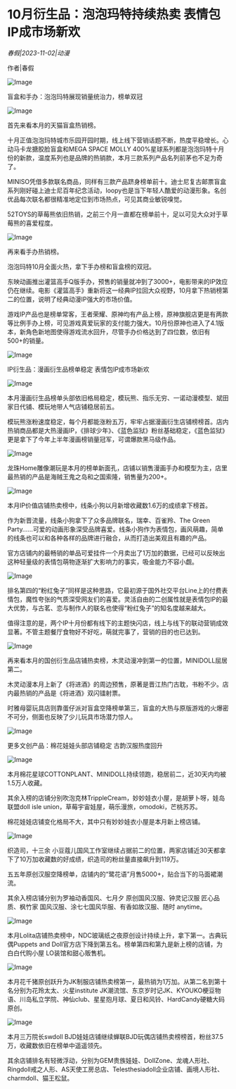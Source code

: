 # 10月衍生品：泡泡玛特持续热卖 表情包IP成市场新欢

*春假|2023-11-02|动漫*

作者|春假

![Image](https://p3-sign.toutiaoimg.com/tos-cn-i-6w9my0ksvp/6a5249163f3049ff9cfb286cafe405e2~tplv-tt-shrink:640:0.image?from=2091602832&traceid=20231102150516E7A37C7491D51C181FD6&x-expires=2147483647&x-signature=d7KsaXt9tkji9mxvEryTia4Erf4%3D)

盲盒和手办：泡泡玛特展现销量统治力，榜单双冠

![Image](https://p3-sign.toutiaoimg.com/tos-cn-i-6w9my0ksvp/95543d1b1b7442a1816d93a3939c61c0~tplv-tt-shrink:640:0.image?from=2091602832&traceid=20231102150516E7A37C7491D51C181FD6&x-expires=2147483647&x-signature=SVQGTeHFP19e%2FXt%2BKfssNYzh6go%3D)

首先来看本月的天猫盲盒热销榜。

十月正值泡泡玛特城市乐园开园时期，线上线下营销话题不断，热度平稳增长。心动马卡龙搪胶脸盲盒和MEGA SPACE MOLLY 400%星球系列都是泡泡玛特十月份的新款，温度系列也是品牌的热销款，本月三款系列产品名列前茅也不足为奇了。

MINISO凭借多款联名商品，同样有三款产品跻身榜单前十。迪士尼复古邮票盲盒系列刚好碰上迪士尼百年纪念活动，loopy也是当下年轻人酷爱的动漫形象。名创优品每次联名都很精准地定位到市场热点，可见其商业敏锐嗅觉。

52TOYS的草莓熊依旧热销，之前三个月一直都在榜单前十，足以可见大众对于草莓熊的喜爱程度。

![Image](https://p3-sign.toutiaoimg.com/tos-cn-i-6w9my0ksvp/c0f2c1c72c814c808bfdc02783c298ab~tplv-tt-shrink:640:0.image?from=2091602832&traceid=20231102150516E7A37C7491D51C181FD6&x-expires=2147483647&x-signature=qVuiFuT0MSDugr%2BLTDXVzdTq%2BFQ%3D)

再来看手办热销榜。

泡泡玛特10月全面火热，拿下手办榜和盲盒榜的双冠。

东映动画推出灌篮高手Q版手办，预售的销量就冲到了3000+，电影带来的IP效应仍在继续。电影《灌篮高手》重新将这一经典IP拉回大众视野，10月拿下热销榜第二的位置，说明了经典动漫IP强大的市场价值。

游戏IP产品也是榜单常客，王者荣耀、原神均有产品上榜，原神旗舰店更是有两款等比例手办上榜，可见游戏真爱玩家的支付能力强大。10月份原神也进入了4.1版本，新角色新地图使得游戏流水回升，尽管手办价格达到了四位数，依旧有500+的销量。

![Image](https://p3-sign.toutiaoimg.com/tos-cn-i-6w9my0ksvp/28e89f949d4348bca750e027d4d6fb72~tplv-tt-shrink:640:0.image?from=2091602832&traceid=20231102150516E7A37C7491D51C181FD6&x-expires=2147483647&x-signature=3mvA%2BNYr6zo1kWN55XKOFlRmmYQ%3D)

IP衍生品：漫画衍生品榜单稳定 表情包IP成市场新欢

![Image](https://p3-sign.toutiaoimg.com/tos-cn-i-6w9my0ksvp/9ff9eebee365494fb4ca7bb8cf47562d~tplv-tt-shrink:640:0.image?from=2091602832&traceid=20231102150516E7A37C7491D51C181FD6&x-expires=2147483647&x-signature=f7ArE5J76Tl6Iq8k4aOb0QUZ4Jg%3D)

本月漫画衍生品榜单头部依旧格局稳定，模玩熊、指乐无穷、一诺动漫模型、斌田家日代铺、模玩地带人气店铺稳居前五。

模玩熊涨粉速度稳定，每个月都能涨粉五万，牢牢占据漫画衍生店铺榜榜首。店内热销商品都是大热漫画IP，《排球少年》、《蓝色监狱》粉丝基础稳定，《蓝色监狱》更是拿下了今年上半年漫画榜销量冠军，可谓爆款黑马级作品。

![Image](https://p3-sign.toutiaoimg.com/tos-cn-i-6w9my0ksvp/189f0f735a92445683e873f9214ada51~tplv-tt-shrink:640:0.image?from=2091602832&traceid=20231102150516E7A37C7491D51C181FD6&x-expires=2147483647&x-signature=R0ufwFylwWJlDLIIug9kREe%2Bf%2FU%3D)

龙珠Home雕像潮玩是本月的榜单新面孔，店铺以销售漫画手办和模型为主，店里最热销的产品是海贼王鬼之岛和之国索隆，销售量为200+。

![Image](https://p3-sign.toutiaoimg.com/tos-cn-i-6w9my0ksvp/5552eba936bd41ffbda33e88d09f7c87~tplv-tt-shrink:640:0.image?from=2091602832&traceid=20231102150516E7A37C7491D51C181FD6&x-expires=2147483647&x-signature=MRyeL3tRrDsZTQrk%2BXTOBn0ule0%3D)

本月IP价值店铺热卖榜中，线条小狗以月新增收藏数1.6万的成绩拿下榜首。

作为新晋流量，线条小狗拿下了众多品牌联名，瑞幸、百雀羚、The Green Party……可爱的动画形象深受品牌喜爱。线条小狗作为表情包，画风萌趣，简单的线条也可以和各种各样的品牌进行融合，从而打造出美观且有趣的产品。

官方店铺内的最畅销的单品可爱挂件一个月卖出了1万加的数据，已经可以反映出这种轻量级的表情包萌物逐渐扩大影响力的事实，吸金能力不容小觑。

![Image](https://p26-sign.toutiaoimg.com/tos-cn-i-6w9my0ksvp/81068d11441e498faca97751afe91300~tplv-tt-shrink:640:0.image?from=2091602832&traceid=20231102150516E7A37C7491D51C181FD6&x-expires=2147483647&x-signature=E1VjwvBJDlTnuHmXzy%2BAsU1N0Sc%3D)

排名第四的“粉红兔子”同样是这种思路，它最初源于国外社交平台Line上的付费表情包，魔性夸张的气质深受网友们的喜爱。灵活自由的二创属性就是表情包IP的最大优势，与古茗、恋与制作人的联名也使得“粉红兔子”的知名度越来越大。

值得注意的是，两个IP十月份都有线下的主题快闪店，线上与线下的联动营销成效显著。不管主题餐厅食物好不好吃，萌就完事了，营销的目的也已达到。

![Image](https://p3-sign.toutiaoimg.com/tos-cn-i-6w9my0ksvp/1996467071a04135879982015f0339a6~tplv-tt-shrink:640:0.image?from=2091602832&traceid=20231102150516E7A37C7491D51C181FD6&x-expires=2147483647&x-signature=P4K69w8qeW%2FKP75ylmHl0Ri6Z98%3D)

再来看本月的国创衍生品店铺热卖榜，木灵动漫冲到第一的位置，MINIDOLL屈居第二。

木灵动漫本月上新了《将进酒》的周边预售，原著是晋江热门古耽，书粉不少。店内最热销的产品是《将进酒》双闪镭射票。

时雅母婴玩具店则靠蛋仔派对盲盒空降榜单第三，盲盒的大热与原版游戏的火爆密不可分，侧面也反映了少儿玩具市场潜力惊人。

![Image](https://p3-sign.toutiaoimg.com/tos-cn-i-6w9my0ksvp/7f73b3fea39243ecb71d9827a9dd4d7e~tplv-tt-shrink:640:0.image?from=2091602832&traceid=20231102150516E7A37C7491D51C181FD6&x-expires=2147483647&x-signature=pxWOvDD02VCUl61IfCQbK88OhTA%3D)

更多文创产品：棉花娃娃头部店铺稳定 古韵汉服热度回升

![Image](https://p3-sign.toutiaoimg.com/tos-cn-i-6w9my0ksvp/f2ab7f8f6cf543819153dec5b4345a27~tplv-tt-shrink:640:0.image?from=2091602832&traceid=20231102150516E7A37C7491D51C181FD6&x-expires=2147483647&x-signature=fKo4PGGeCndHtY6l0BW3FH%2Byt9M%3D)

本月棉花星球COTTONPLANT、MINIDOLL持续领跑，稳居前二，近30天内均被1.5万人收藏。

其余入榜的店铺分别吹泡克林TrippleCream，妙妙娃衣小屋，是胡萝卜呀，娃岛联盟doll isle union，草莓宇宙娃屋，萌乐漫旅，omodoki，芒桃苏苏。

棉花娃娃店铺变化格局不大，其中只有妙妙娃衣小屋是本月新上榜店铺。

![Image](https://p3-sign.toutiaoimg.com/tos-cn-i-6w9my0ksvp/5447dcb8a57444509afc0a70922635f7~tplv-tt-shrink:640:0.image?from=2091602832&traceid=20231102150516E7A37C7491D51C181FD6&x-expires=2147483647&x-signature=ITf8u1Q6ukdWSBNauZCZE4SzFEM%3D)

织造司，十三余 小豆蔻儿国风工作室继续占据前二的位置，两家店铺近30天都拿下了10万加收藏数的好成绩，织造司的粉丝量直接飙升到119万。

五五年原创汉服空降榜单，店铺内的“鹭花语”月售5000+，贴合当下的马面裙潮流。

其余入榜店铺分别为罗袖动香国风、七月夕 原创国风汉服、钟灵记汉服 匠心品质、枫竹家 国风汉服、涂七七国风华服、有香如故汉服、随时 anytime。

![Image](https://p3-sign.toutiaoimg.com/tos-cn-i-6w9my0ksvp/04b7692f7f1541fda72ce133723ac17c~tplv-tt-shrink:640:0.image?from=2091602832&traceid=20231102150516E7A37C7491D51C181FD6&x-expires=2147483647&x-signature=WQV6C%2B4aWA0X7EXQD9Evo3m5hHs%3D)

本月Lolita店铺热卖榜中，NDC玻璃纸之夜原创设计持续上升，拿下第一。古典玩偶Puppets and Doll官方店下降到第五名。榜单第四和第九是新上榜的店铺，为白白代购小屋 LO装馆和甜心贩售机。

![Image](https://p3-sign.toutiaoimg.com/tos-cn-i-6w9my0ksvp/13c23ca569ca43768958127758baabbc~tplv-tt-shrink:640:0.image?from=2091602832&traceid=20231102150516E7A37C7491D51C181FD6&x-expires=2147483647&x-signature=LFBhq449BHeoPjv1%2BdvbP4SmfCQ%3D)

本月花千猪原创跃升为JK制服店铺热卖榜第一，最热销为1万加。从第二名到第十名分别为花玲太太、火星institute JK潮流馆、东京岁时记JK、KYOUKO梗豆物语、川岛私立学院、神仙club、星星抱月球、夏日和风铃、HardCandy硬糖大码原创。

![Image](https://p3-sign.toutiaoimg.com/tos-cn-i-6w9my0ksvp/538ffc0800664993a7ebce5f0e4c5377~tplv-tt-shrink:640:0.image?from=2091602832&traceid=20231102150516E7A37C7491D51C181FD6&x-expires=2147483647&x-signature=Kb8u8QjbmVR3mAKKi1KzPDI9nE4%3D)

本月三万院长swdoll BJD娃娃店铺继续蝉联BJD玩偶店铺热卖榜榜首，粉丝37.5万，收藏数依旧在榜单中遥遥领先。

其余店铺排名有轻微浮动，分别为GEM贵族娃娃、DollZone、龙魂人形社、Ringdoll戒之人形、AS天使工房总店、Telesthesiadoll企业店铺、画境人形社、charmdoll、猫王松鼠。

